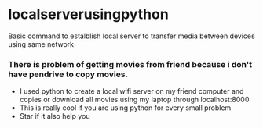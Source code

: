 # localserverusingpython
Basic command to estalblish local server to transfer media between devices using same network
### There is problem of getting movies from friend because i don't have pendrive to copy movies.
- I used python to create a local wifi server on my friend computer and copies or download all movies using my laptop through localhost:8000
- This is really cool if you are using python for every small problem
- Star if it also help you
